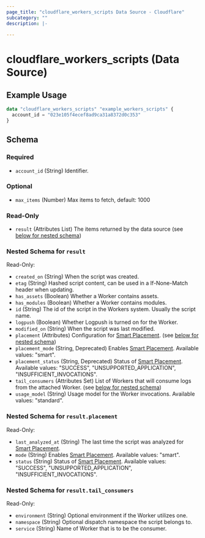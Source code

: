 ```yaml
---
page_title: "cloudflare_workers_scripts Data Source - Cloudflare"
subcategory: ""
description: |-
  
---
```


# cloudflare_workers_scripts (Data Source)



## Example Usage

```terraform
data "cloudflare_workers_scripts" "example_workers_scripts" {
  account_id = "023e105f4ecef8ad9ca31a8372d0c353"
}
```

<!-- schema generated by tfplugindocs -->
## Schema

### Required

- `account_id` (String) Identifier.

### Optional

- `max_items` (Number) Max items to fetch, default: 1000

### Read-Only

- `result` (Attributes List) The items returned by the data source (see [below for nested schema](#nestedatt--result))

<a id="nestedatt--result"></a>
### Nested Schema for `result`

Read-Only:

- `created_on` (String) When the script was created.
- `etag` (String) Hashed script content, can be used in a If-None-Match header when updating.
- `has_assets` (Boolean) Whether a Worker contains assets.
- `has_modules` (Boolean) Whether a Worker contains modules.
- `id` (String) The id of the script in the Workers system. Usually the script name.
- `logpush` (Boolean) Whether Logpush is turned on for the Worker.
- `modified_on` (String) When the script was last modified.
- `placement` (Attributes) Configuration for [Smart Placement](https://developers.cloudflare.com/workers/configuration/smart-placement). (see [below for nested schema](#nestedatt--result--placement))
- `placement_mode` (String, Deprecated) Enables [Smart Placement](https://developers.cloudflare.com/workers/configuration/smart-placement).
Available values: "smart".
- `placement_status` (String, Deprecated) Status of [Smart Placement](https://developers.cloudflare.com/workers/configuration/smart-placement).
Available values: "SUCCESS", "UNSUPPORTED_APPLICATION", "INSUFFICIENT_INVOCATIONS".
- `tail_consumers` (Attributes Set) List of Workers that will consume logs from the attached Worker. (see [below for nested schema](#nestedatt--result--tail_consumers))
- `usage_model` (String) Usage model for the Worker invocations.
Available values: "standard".

<a id="nestedatt--result--placement"></a>
### Nested Schema for `result.placement`

Read-Only:

- `last_analyzed_at` (String) The last time the script was analyzed for [Smart Placement](https://developers.cloudflare.com/workers/configuration/smart-placement).
- `mode` (String) Enables [Smart Placement](https://developers.cloudflare.com/workers/configuration/smart-placement).
Available values: "smart".
- `status` (String) Status of [Smart Placement](https://developers.cloudflare.com/workers/configuration/smart-placement).
Available values: "SUCCESS", "UNSUPPORTED_APPLICATION", "INSUFFICIENT_INVOCATIONS".


<a id="nestedatt--result--tail_consumers"></a>
### Nested Schema for `result.tail_consumers`

Read-Only:

- `environment` (String) Optional environment if the Worker utilizes one.
- `namespace` (String) Optional dispatch namespace the script belongs to.
- `service` (String) Name of Worker that is to be the consumer.



